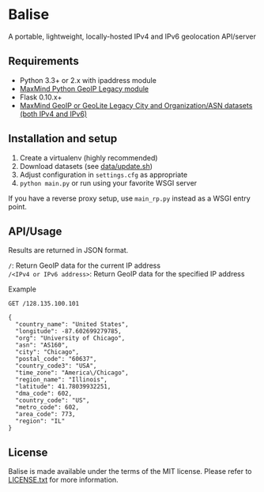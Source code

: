 # Balise

A portable, lightweight, locally-hosted IPv4 and IPv6 geolocation API/server

## Requirements

* Python 3.3+ or 2.x with ipaddress module
* [MaxMind Python GeoIP Legacy module](https://github.com/maxmind/geoip-api-python)
* Flask 0.10.x+
* [MaxMind GeoIP or GeoLite Legacy City and Organization/ASN datasets (both IPv4 and IPv6)](https://dev.maxmind.com/geoip/legacy/geolite/)

## Installation and setup

1. Create a virtualenv (highly recommended)
2. Download datasets (see [data/update.sh](data/update.sh))
3. Adjust configuration in ```settings.cfg``` as appropriate
4. ```python main.py``` or run using your favorite WSGI server

If you have a reverse proxy setup, use ```main_rp.py``` instead as
a WSGI entry point.

## API/Usage

Results are returned in JSON format.

```/```: Return GeoIP data for the current IP address    
```/<IPv4 or IPv6 address>```: Return GeoIP data for the specified IP address

Example
```
GET /128.135.100.101

{
  "country_name": "United States",
  "longitude": -87.602699279785,
  "org": "University of Chicago",
  "asn": "AS160",
  "city": "Chicago",
  "postal_code": "60637",
  "country_code3": "USA",
  "time_zone": "America\/Chicago",
  "region_name": "Illinois",
  "latitude": 41.78039932251,
  "dma_code": 602,
  "country_code": "US",
  "metro_code": 602,
  "area_code": 773,
  "region": "IL"
}
```

## License

Balise is made available under the terms of the MIT license. Please refer to [LICENSE.txt](LICENSE.txt)
for more information.
